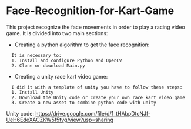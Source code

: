 # Face-Recognition-for-Kart-Game

This project recognize the face movements in order to play a racing video game. It is divided into two main sections:

* Creating a python algorithm to get the face recognition:
```
  It is necessary to: 
  1. Install and configure Python and OpenCV
  2. Clone or download Main.py 
```

* Creating a unity race kart video game:
```
  I did it with a template of unity you have to follow these steps: 
  1. Install Unity
  2. Download the Unity code or create your own race kart video game
  3. Create a new asset to combine python code with unity
```
Unity code:
https://drive.google.com/file/d/1_tHAbpDtcNJf-UeH6EdeXACZKW5f5tvg/view?usp=sharing
